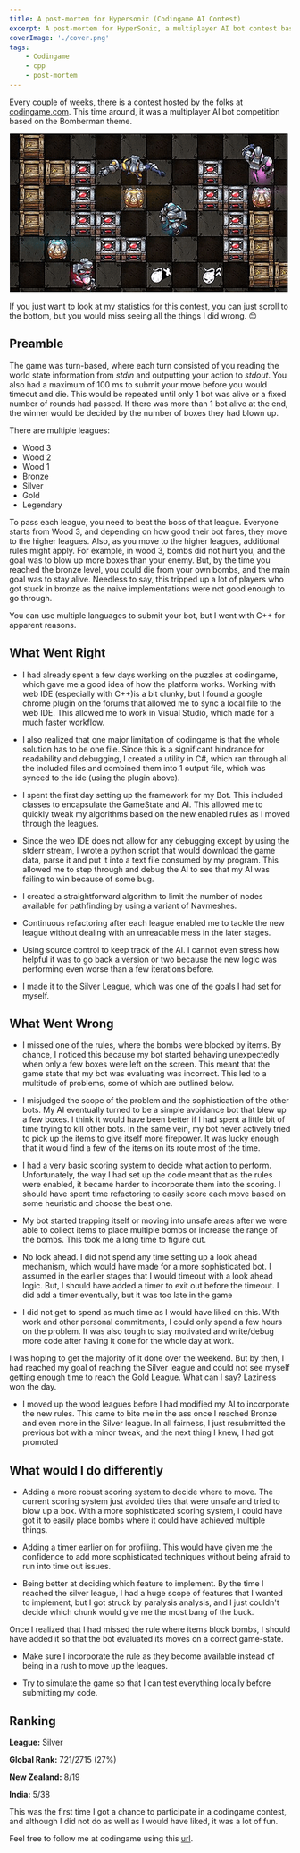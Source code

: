 ```yaml
---
title: A post-mortem for Hypersonic (Codingame AI Contest)
excerpt: A post-mortem for HyperSonic, a multiplayer AI bot contest based on the Bomberman theme held by codingame.
coverImage: './cover.png'
tags:
    - Codingame
    - cpp
    - post-mortem
---
```


Every couple of weeks, there is a contest hosted by the folks at [codingame.com](http://www.codingame.com). This time around, it was a multiplayer AI bot competition based on the Bomberman theme.

![hypersonic](./cover.png)

If you just want to look at my statistics for this contest, you can just scroll to the bottom, but you would miss seeing all the things I did wrong. 😊

## Preamble

The game was turn-based, where each turn consisted of you reading the world state information from _stdin_ and outputting your action to _stdout_. You also had a maximum of 100 ms to submit your move before you would timeout and die. This would be repeated until only 1 bot was alive or a fixed number of rounds had passed. If there was more than 1 bot alive at the end, the winner would be decided by the number of boxes they had blown up.

There are multiple leagues:

-   Wood 3
-   Wood 2
-   Wood 1
-   Bronze
-   Silver
-   Gold
-   Legendary

To pass each league, you need to beat the boss of that league. Everyone starts from Wood 3, and depending on how good their bot fares, they move to the higher leagues. Also, as you move to the higher leagues, additional rules might apply. For example, in wood 3, bombs did not hurt you, and the goal was to blow up more boxes than your enemy. But, by the time you reached the bronze level, you could die from your own bombs, and the main goal was to stay alive. Needless to say, this tripped up a lot of players who got stuck in bronze as the naive implementations were not good enough to go through.

You can use multiple languages to submit your bot, but I went with C++ for apparent reasons.

## What Went Right

-   I had already spent a few days working on the puzzles at codingame, which gave me a good idea of how the platform works. Working with web IDE (especially with C++)is a bit clunky, but I found a google chrome plugin on the forums that allowed me to sync a local file to the web IDE. This allowed me to work in Visual Studio, which made for a much faster workflow.

-   I also realized that one major limitation of codingame is that the whole solution has to be one file. Since this is a significant hindrance for readability and debugging, I created a utility in C#, which ran through all the included files and combined them into 1 output file, which was synced to the ide (using the plugin above).

-   I spent the first day setting up the framework for my Bot. This included classes to encapsulate the GameState and AI. This allowed me to quickly tweak my algorithms based on the new enabled rules as I moved through the leagues.

-   Since the web IDE does not allow for any debugging except by using the stderr stream, I wrote a python script that would download the game data, parse it and put it into a text file consumed by my program. This allowed me to step through and debug the AI to see that my AI was failing to win because of some bug.

-   I created a straightforward algorithm to limit the number of nodes available for pathfinding by using a variant of Navmeshes.

-   Continuous refactoring after each league enabled me to tackle the new league without dealing with an unreadable mess in the later stages.

-   Using source control to keep track of the AI. I cannot even stress how helpful it was to go back a version or two because the new logic was performing even worse than a few iterations before.

-   I made it to the Silver League, which was one of the goals I had set for myself.

## What Went Wrong

-   I missed one of the rules, where the bombs were blocked by items. By chance, I noticed this because my bot started behaving unexpectedly when only a few boxes were left on the screen. This meant that the game state that my bot was evaluating was incorrect. This led to a multitude of problems, some of which are outlined below.

-   I misjudged the scope of the problem and the sophistication of the other bots. My AI eventually turned to be a simple avoidance bot that blew up a few boxes. I think it would have been better if I had spent a little bit of time trying to kill other bots. In the same vein, my bot never actively tried to pick up the items to give itself more firepower. It was lucky enough that it would find a few of the items on its route most of the time.

-   I had a very basic scoring system to decide what action to perform. Unfortunately, the way I had set up the code meant that as the rules were enabled, it became harder to incorporate them into the scoring. I should have spent time refactoring to easily score each move based on some heuristic and choose the best one.

-   My bot started trapping itself or moving into unsafe areas after we were able to collect items to place multiple bombs or increase the range of the bombs. This took me a long time to figure out.

-   No look ahead. I did not spend any time setting up a look ahead mechanism, which would have made for a more sophisticated bot. I assumed in the earlier stages that I would timeout with a look ahead logic. But, I should have added a timer to exit out before the timeout. I did add a timer eventually, but it was too late in the game

-   I did not get to spend as much time as I would have liked on this. With work and other personal commitments, I could only spend a few hours on the problem. It was also tough to stay motivated and write/debug more code after having it done for the whole day at work.

I was hoping to get the majority of it done over the weekend. But by then, I had reached my goal of reaching the Silver league and could not see myself getting enough time to reach the Gold League. What can I say? Laziness won the day.

-   I moved up the wood leagues before I had modified my AI to incorporate the new rules. This came to bite me in the ass once I reached Bronze and even more in the Silver league. In all fairness, I just resubmitted the previous bot with a minor tweak, and the next thing I knew, I had got promoted

## What would I do differently

-   Adding a more robust scoring system to decide where to move. The current scoring system just avoided tiles that were unsafe and tried to blow up a box. With a more sophisticated scoring system, I could have got it to easily place bombs where it could have achieved multiple things.

-   Adding a timer earlier on for profiling. This would have given me the confidence to add more sophisticated techniques without being afraid to run into time out issues.

-   Being better at deciding which feature to implement. By the time I reached the silver league, I had a huge scope of features that I wanted to implement, but I got struck by paralysis analysis, and I just couldn't decide which chunk would give me the most bang of the buck.

Once I realized that I had missed the rule where items block bombs, I should have added it so that the bot evaluated its moves on a correct game-state.

-   Make sure I incorporate the rule as they become available instead of being in a rush to move up the leagues.

-   Try to simulate the game so that I can test everything locally before submitting my code.

## Ranking

**League:** Silver

**Global Rank:** 721/2715 (27%)

**New Zealand:** 8/19

**India:** 5/38

This was the first time I got a chance to participate in a codingame contest, and although I did not do as well as I would have liked, it was a lot of fun.

Feel free to follow me at codingame using this [url](https://www.codingame.com/servlet/urlinvite?u=1506970).
